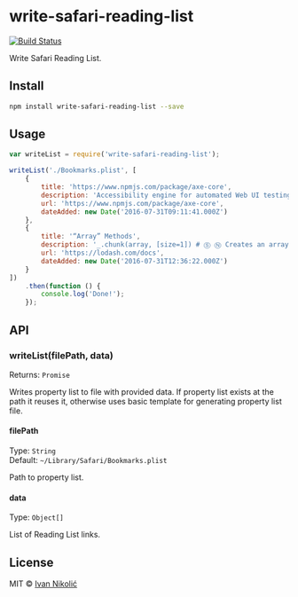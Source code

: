 # write-safari-reading-list

[![Build Status][ci-img]][ci]

Write Safari Reading List.

## Install

```sh
npm install write-safari-reading-list --save
```

## Usage

```js
var writeList = require('write-safari-reading-list');

writeList('./Bookmarks.plist', [
	{
		title: 'https://www.npmjs.com/package/axe-core',
		description: 'Accessibility engine for automated Web UI testing',
		url: 'https://www.npmjs.com/package/axe-core',
		dateAdded: new Date('2016-07-31T09:11:41.000Z')
	},
	{
		title: '“Array” Methods',
		description: '_.chunk(array, [size=1]) # Ⓢ Ⓝ Creates an array of elements ...',
		url: 'https://lodash.com/docs',
		dateAdded: new Date('2016-07-31T12:36:22.000Z')
	}
])
	.then(function () {
		console.log('Done!');
	});
```

## API

### writeList(filePath, data)

Returns: `Promise`

Writes property list to file with provided data. If property list exists at the path it reuses it, otherwise uses basic template for generating property list file.

#### filePath

Type: `String`  
Default: `~/Library/Safari/Bookmarks.plist`

Path to property list.

#### data

Type: `Object[]`

List of Reading List links.

## License

MIT © [Ivan Nikolić](http://ivannikolic.com)

[ci]: https://travis-ci.org/niksy/write-safari-reading-list
[ci-img]: https://img.shields.io/travis/niksy/write-safari-reading-list.svg
